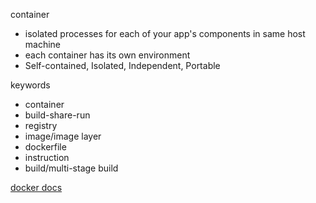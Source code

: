container
- isolated processes for each of your app's components in same host machine
- each container has its own environment
- Self-contained, Isolated, Independent, Portable

keywords
- container
- build-share-run
- registry
- image/image layer
- dockerfile
- instruction
- build/multi-stage build

[docker docs](https://docs.docker.com/guides/docker-concepts/the-basics/what-is-a-container/)